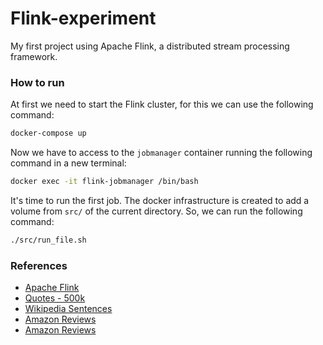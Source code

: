 # Flink-experiment
 My first project using Apache Flink, a distributed stream processing framework.

### How to run
At first we need to start the Flink cluster, for this we can use the following command:
```bash
docker-compose up
```
Now we have to access to the `jobmanager` container running the following command in a new terminal:
```bash
docker exec -it flink-jobmanager /bin/bash
```
It's time to run the first job. The docker infrastructure is created to add a volume from `src/` of the current directory. So, we can run the following command:
```bash
./src/run_file.sh
```

### References
- [Apache Flink](https://nightlies.apache.org/flink/flink-docs-master/)
- [Quotes - 500k](https://www.kaggle.com/datasets/manann/quotes-500k)
- [Wikipedia Sentences](https://www.kaggle.com/datasets/mikeortman/wikipedia-sentences)
- [Amazon Reviews](https://www.kaggle.com/bittlingmayer/amazonreviews)
- [Amazon Reviews](https://www.kaggle.com/datasets/yacharki/amazon-reviews-for-sentianalysis-finegrained-csv)